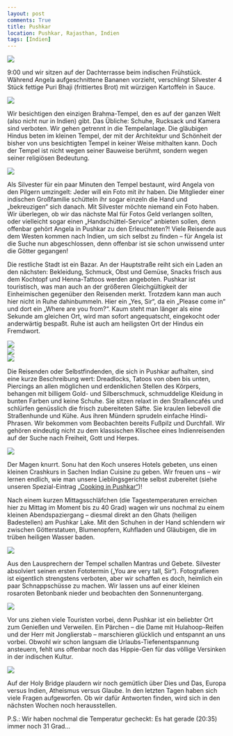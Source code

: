 ```yaml
---
layout: post
comments: True
title: Pushkar
location: Pushkar, Rajasthan, Indien
tags: [Indien]
---
```

<p>
<a href='http://whataboutas.data.s3.amazonaws.com/images/2015-04-17-pushkar/DSC_2182.JPG' data-lightbox='Post' title='Blick auf die Ghats von Pushkar'><img class='img-wide' src='http://whataboutas.data.s3.amazonaws.com/images/2015-04-17-pushkar/previews/DSC_2182.jpg' /></a>
</p>
<p>
9:00 und wir sitzen auf der Dachterrasse beim indischen Frühstück. Während Angela aufgeschnittene Bananen vorzieht, verschlingt Silvester 4 Stück fettige Puri Bhaji (frittiertes Brot) mit würzigen Kartoffeln in Sauce.
</p>
<!--more-->
<p>
<a href='http://whataboutas.data.s3.amazonaws.com/images/2015-04-17-pushkar/DSC_2141.JPG' data-lightbox='Post' title='Unser Frühstück'><img class='img-wide' src='http://whataboutas.data.s3.amazonaws.com/images/2015-04-17-pushkar/DSC_2141.JPG' /></a>
</p>
<p>
Wir besichtigen den einzigen Brahma-Tempel, den es auf der ganzen Welt (also nicht nur in Indien) gibt. Das Übliche: Schuhe, Rucksack und Kamera sind verboten. Wir gehen getrennt in die Tempelanlage. Die gläubigen Hindus beten im kleinen Tempel, der mit der Architektur und Schönheit der bisher von uns besichtigten Tempel in keiner Weise mithalten kann. Doch der Tempel ist nicht wegen seiner Bauweise berühmt, sondern wegen seiner religiösen Bedeutung.
</p>
<p>
<a href='http://whataboutas.data.s3.amazonaws.com/images/2015-04-17-pushkar/DSC_2146.JPG' data-lightbox='Post' title='Brahma-Tempel von Pushkar'><img class='img-wide' src='http://whataboutas.data.s3.amazonaws.com/images/2015-04-17-pushkar/DSC_2146.JPG' /></a>
</p>
<p>
Als Silvester für ein paar Minuten den Tempel bestaunt, wird Angela von den Pilgern umzingelt: Jeder will ein Foto mit ihr haben. Die Mitglieder einer indischen Großfamilie schütteln ihr sogar einzeln die Hand und „bekreuzigen“ sich danach. Mit Silvester möchte niemand ein Foto haben. Wir überlegen, ob wir das nächste Mal für Fotos Geld verlangen sollten, oder vielleicht sogar einen „Handschüttel-Service“ anbieten sollen, denn offenbar gehört Angela in Pushkar zu den Erleuchteten?! Viele Reisende aus dem Westen kommen nach Indien, um sich selbst zu finden – für Angela ist die Suche nun abgeschlossen, denn offenbar ist sie schon unwissend unter die Götter gegangen!
</p>
<p>
Die restliche Stadt ist ein Bazar. An der Hauptstraße reiht sich ein Laden an den nächsten: Bekleidung, Schmuck, Obst und Gemüse, Snacks frisch aus dem Kochtopf und Henna-Tattoos werden angeboten. Pushkar ist touristisch, was man auch an der größeren Gleichgültigkeit der Einheimischen gegenüber den Reisenden merkt. Trotzdem kann man auch hier nicht in Ruhe dahinbummeln. Hier ein „Yes, Sir“, da ein „Please come in“ und dort ein „Where are you from?“. Kaum steht man länger als eine Sekunde am gleichen Ort, wird man sofort angequatscht, eingekocht oder anderwärtig bespaßt. Ruhe ist auch am heiligsten Ort der Hindus ein Fremdwort.
</p>
<div class='image-frame'>
<div class='nailthumb-container square-thumb'><a href='http://whataboutas.data.s3.amazonaws.com/images/2015-04-17-pushkar/DSC_2168.JPG' class='imageslink' data-lightbox='Post' title='Farbenhändler in den Straßen von Pushkar'><img class='images' src='http://whataboutas.data.s3.amazonaws.com/images/2015-04-17-pushkar/thumbs/DSC_2168.JPG' /></a>
</div>
<div class='nailthumb-container square-thumb'><a href='http://whataboutas.data.s3.amazonaws.com/images/2015-04-17-pushkar/DSC_2170.JPG' class='imageslink' data-lightbox='Post' title='Hindutempel, gut versteckt in den kleinen Gassen'><img class='images' src='http://whataboutas.data.s3.amazonaws.com/images/2015-04-17-pushkar/thumbs/DSC_2170.JPG' /></a>
</div>
<div class='nailthumb-container square-thumb'><a href='http://whataboutas.data.s3.amazonaws.com/images/2015-04-17-pushkar/DSC_2171.JPG' class='imageslink' data-lightbox='Post' title='Die örtliche Idylle'><img class='images' src='http://whataboutas.data.s3.amazonaws.com/images/2015-04-17-pushkar/thumbs/DSC_2171.JPG' /></a>
</div>
</div>
<p>
Die Reisenden oder Selbstfindenden, die sich in Pushkar aufhalten, sind eine kurze Beschreibung wert: Dreadlocks, Tatoos von oben bis unten, Piercings an allen möglichen und erdenklichen Stellen des Körpers, behangen mit billigem Gold- und Silberschmuck, schmuddelige Kleidung in bunten Farben und keine Schuhe. Sie sitzen relaxt in den Straßencafés und schlürfen genüsslich die frisch zubereiteten Säfte. Sie kraulen liebevoll die Straßenhunde und Kühe. Aus ihren Mündern sprudeln einfache Hindi-Phrasen. Wir bekommen vom Beobachten bereits Fußpilz und Durchfall. Wir gehören eindeutig nicht zu dem klassischen Klischee eines Indienreisenden auf der Suche nach Freiheit, Gott und Herpes.
</p>
<p>
<a href='http://whataboutas.data.s3.amazonaws.com/images/2015-04-17-pushkar/DSC_2176.JPG' data-lightbox='Post' title='Heilige Brücke vor dem heiligen See mit dem Heiligen Wasser und den heiligen Kühen und ... alles heilig!'><img class='img-wide' src='http://whataboutas.data.s3.amazonaws.com/images/2015-04-17-pushkar/DSC_2176.JPG' /></a>
</p>
<p>
Der Magen knurrt. Sonu hat den Koch unseres Hotels gebeten, uns einen kleinen Crashkurs in Sachen Indian Cuisine zu geben. Wir freuen uns – wir lernen endlich, wie man unsere Lieblingsgerichte selbst zubereitet (siehe unseren Spezial-Eintrag <a href='http://blog.whataboutas.at/2015/04/17/special-cooking-in-pushkar'>„Cooking in Pushkar“</a>)!
</p>
<p>
Nach einem kurzen Mittagsschläfchen (die Tagestemperaturen erreichen hier zu Mittag im Moment bis zu 40 Grad) wagen wir uns nochmal zu einem kleinen Abendspaziergang – diesmal direkt an den Ghats (heiligen Badestellen) am Pushkar Lake. Mit den Schuhen in der Hand schlendern wir zwischen Götterstatuen, Blumenopfern, Kuhfladen und Gläubigen, die im trüben heiligen Wasser baden.
</p>
<p>
<a href='http://whataboutas.data.s3.amazonaws.com/images/2015-04-17-pushkar/DSC_2196.JPG' data-lightbox='Post' title='Waschen und Baden an den Ghats'><img class='img-wide' src='http://whataboutas.data.s3.amazonaws.com/images/2015-04-17-pushkar/DSC_2196.JPG' /></a>
</p>
<p>
Aus den Lausprechern der Tempel schallen Mantras und Gebete. Silvester absolviert seinen ersten Fototermin („You are very tall, Sir“). Fotografieren ist eigentlich strengstens verboten, aber wir schaffen es doch, heimlich ein paar Schnappschüsse zu machen. Wir lassen uns auf einer kleinen rosaroten Betonbank nieder und beobachten den Sonnenuntergang.
</p>
<p>
<a href='http://whataboutas.data.s3.amazonaws.com/images/2015-04-17-pushkar/DSC_2208.JPG' data-lightbox='Post' title='Sonnenuntergang am heiligen See von Pushkar'><img class='img-wide' src='http://whataboutas.data.s3.amazonaws.com/images/2015-04-17-pushkar/DSC_2208.JPG' /></a>
</p>
<p>
Vor uns ziehen viele Touristen vorbei, denn Pushkar ist ein beliebter Ort zum Genießen und Verweilen. Ein Pärchen – die Dame mit Hulahoop-Reifen und der Herr mit Jonglierstab – marschieren glücklich und entspannt an uns vorbei. Obwohl wir schon langsam die Urlaubs-Tiefenentspannung ansteuern, fehlt uns offenbar noch das Hippie-Gen für das völlige Versinken in der indischen Kultur.
<p>
<a href='http://whataboutas.data.s3.amazonaws.com/images/2015-04-17-pushkar/DSC_2217.JPG' data-lightbox='Post' title='Hippie-Love in Pushkar'><img class='img-wide' src='http://whataboutas.data.s3.amazonaws.com/images/2015-04-17-pushkar/DSC_2217.JPG' /></a>
</p>
Auf der Holy Bridge plaudern wir noch gemütlich über Dies und Das, Europa versus Indien, Atheismus versus Glaube. In den letzten Tagen haben sich viele Fragen aufgeworfen. Ob wir dafür Antworten finden, wird sich in den nächsten Wochen noch herausstellen.
</p>
<p>
P.S.: Wir haben nochmal die Temperatur gecheckt: Es hat gerade (20:35) immer noch 31 Grad…
</p>